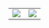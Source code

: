 <!--
**jwallet/jwallet** is a ✨ _special_ ✨ repository because its `README.md` (this file) appears on your GitHub profile.

Here are some ideas to get you started:

- 🔭 I’m currently working on ...
- 🌱 I’m currently learning ...
- 👯 I’m looking to collaborate on ...
- 🤔 I’m looking for help with ...
- 💬 Ask me about ...
- 📫 How to reach me: ...
- 😄 Pronouns: ...
- ⚡ Fun fact: ...
-->

<table>
  <tbody>
    <td>
<img src="https://github-readme-stats.vercel.app/api/top-langs/?username=jwallet&langs_count=8&layout=compact" />
    </td>
    <td>
<img src="https://github-readme-stats.vercel.app/api?username=jwallet&show_icons=true" />
    </td>
  </tbody>
</table>
